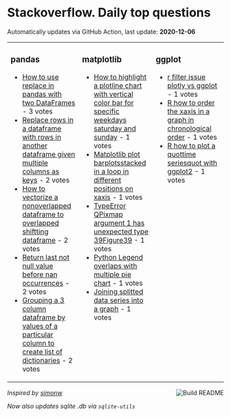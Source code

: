 # Stackoverflow. Daily top questions 

Automatically updates via GitHub Action, last update: **<!-- date starts -->2020-12-06<!-- date ends -->**


<table><tr><td valign="top" width="33%">

### pandas
<!-- pandas starts -->
* [How to use replace in pandas with two DataFrames](https://stackoverflow.com/questions/65172075/how-to-use-replace-in-pandas-with-two-dataframes) - 3 votes
* [Replace rows in a dataframe with rows in another dataframe given multiple columns as keys](https://stackoverflow.com/questions/65169539/replace-rows-in-a-dataframe-with-rows-in-another-dataframe-given-multiple-column) - 2 votes
* [How to vectorize a nonoverlapped dataframe to overlapped shiftting dataframe](https://stackoverflow.com/questions/65166839/how-to-vectorize-a-non-overlapped-dataframe-to-overlapped-shiftting-dataframe) - 2 votes
* [Return last not null value before nan occurrences](https://stackoverflow.com/questions/65170463/return-last-not-null-value-before-nan-occurrences) - 2 votes
* [Grouping a 3 column dataframe by values of a particular column to create list of dictionaries](https://stackoverflow.com/questions/65170379/grouping-a-3-column-dataframe-by-values-of-a-particular-column-to-create-list-of) - 2 votes
<!-- pandas ends -->
</td><td valign="top" width="34%">


### matplotlib
<!-- matplotlib starts -->
* [How to highlight a plotline chart with vertical color bar for specific weekdays saturday and sunday](https://stackoverflow.com/questions/65170902/how-to-highlight-a-plotline-chart-with-vertical-color-bar-for-specific-weekdays) - 1 votes
* [Matplotlib plot barplotsstacked in a loop in different positions on xaxis](https://stackoverflow.com/questions/65169162/matplotlib-plot-barplots-stacked-in-a-loop-in-different-positions-on-x-axis) - 1 votes
* [TypeError QPixmap argument 1 has unexpected type 39Figure39](https://stackoverflow.com/questions/65172406/typeerror-qpixmap-argument-1-has-unexpected-type-figure) - 1 votes
* [Python  Legend overlaps with multiple pie chart](https://stackoverflow.com/questions/65171910/python-legend-overlaps-with-multiple-pie-chart) - 1 votes
* [Joining splitted data series into a graph](https://stackoverflow.com/questions/65167427/joining-splitted-data-series-into-a-graph) - 1 votes
<!-- matplotlib ends -->
</td><td valign="top" width="34%">


### ggplot
<!-- ggplot2 starts -->
* [r filter issue plotly vs ggplot](https://stackoverflow.com/questions/65168393/r-filter-issue-plotly-vs-ggplot) - 1 votes
* [R how to order the xaxis in a graph in chronological order](https://stackoverflow.com/questions/65174250/r-how-to-order-the-x-axis-in-a-graph-in-chronological-order) - 1 votes
* [R how to plot a quottime seriesquot with ggplot2](https://stackoverflow.com/questions/65164596/r-how-to-plot-a-time-series-with-ggplot2) - 1 votes
<!-- ggplot2 ends -->
</td></tr></table>

<a href="https://github.com/hp0404/hp0404/actions"><img src="https://github.com/hp0404/hp0404/workflows/Build%20README/badge.svg" align="right" alt="Build README"></a> <p>*Inspired by  [simonw](https://github.com/simonw/simonw)*</p> <p> *Now also updates sqlite .db via `sqlite-utils`* </p>

